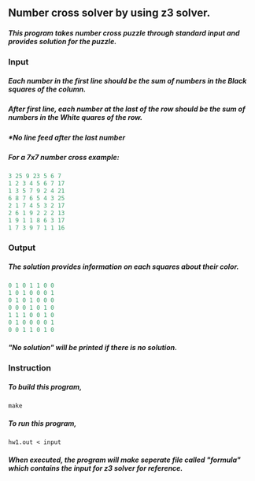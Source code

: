 ## Number cross solver by using z3 solver.

##### This program takes number cross puzzle through standard input and provides solution for the puzzle. 

### Input

##### Each number in the first line should be the sum of numbers in the Black squares of the column.
##### After first line, each number at the last of the row should be the sum of numbers in the White quares of the row.
##### *No line feed after the last number
##### For a 7x7 number cross example:
```c
3 25 9 23 5 6 7
1 2 3 4 5 6 7 17
1 3 5 7 9 2 4 21
6 8 7 6 5 4 3 25
2 1 7 4 5 3 2 17
2 6 1 9 2 2 2 13
1 9 1 1 8 6 3 17
1 7 3 9 7 1 1 16
```

### Output 

##### The solution provides information on each squares about their color.
```c
0 1 0 1 1 0 0 
1 0 1 0 0 0 1 
0 1 0 1 0 0 0 
0 0 0 1 0 1 0 
1 1 1 0 0 1 0 
0 1 0 0 0 0 1 
0 0 1 1 0 1 0 
```

##### "No solution" will be printed if there is no solution.

### Instruction

##### To build this program, 
```
make
```

##### To run this program,
```
hw1.out < input
```

##### When executed, the program will make seperate file called "formula" which contains the input for z3 solver for reference.
